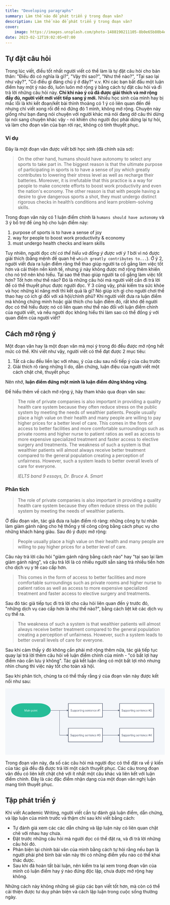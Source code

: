 ```yaml
---
title: "Developing paragraphs"
summary: Làm thế nào để phát triển ý trong đoạn văn?
description: Làm thế nào để phát triển ý trong đoạn văn?
cover:
    image: https://images.unsplash.com/photo-1488190211105-8b0e65b80b4e?ixlib=rb-4.0.3&ixid=MnwxMjA3fDB8MHxwaG90by1wYWdlfHx8fGVufDB8fHx8&auto=format&fit=crop&w=1470&q=80
date: 2023-02-12T19:02:05+07:00
---
```


## Tự đặt câu hỏi

Trong lúc viết, điều tốt nhất người viết có thể làm là tự đặt câu hỏi cho bản thân: "Điều đó có nghĩa là gì?", "Vậy thì sao?", "Như thế nào?", "Tại sao lại như vậy?", "Có điều gì đáng chú ý ở đây?" v.v. Khi các bạn bắt đầu một luận điểm hay một ý nào đó, luôn luôn mở rộng ý bằng cách tự đặt câu hỏi và đi trả lời những câu hỏi này. **Chỉ khi nào ý cũ đã được giải thích và mở rộng đầy đủ, người viết mới viết tiếp sang ý mới.** Nhiều học sinh của mình hay bị mắc lỗi là khi kết đoạn/kết bài thỉnh thoảng có 1 ý có liên quan đến đề nhưng chỉ viết xong rồi để nó đứng đó 1 mình, không mở rộng. Chuyện này giống như bạn đang nói chuyện với người khác mà nói đang dở câu thì dừng lại nói sang chuyện khác vậy - nó khiến cho người đọc phải dừng lại tự hỏi, và làm cho đoạn văn của bạn rời rạc, không có tính thuyết phục.

### Ví dụ

Đây là một đoạn văn được viết bởi học sinh (đã chỉnh sửa sơ):

> On the other hand, humans should have autonomy to select any sports to take part in. The biggest reason is that the ultimate purpose of participating in sports is to have a sense of joy which greatly contributes to lowering their stress level as well as recharge their batteries. Moreover, it is irrefutable that this practice is a way for people to make concrete efforts to boost work productivity and even the nation's economy. The other reason is that with people having a desire to give dangerous sports a shot, they must undergo distinct rigorous checks in health’s conditions and learn problem-solving skills. 

Trong đoạn văn này có 1 luận điểm chính là `humans should have autonomy` và 3 ý bổ trợ để ủng hộ cho luận điểm này:
1. purpose of sports is to have a sense of joy
2. way for people to boost work productivity & economy
3. must undergo health checks and learn skills

Tuy nhiên, người đọc *chỉ có thể hiểu và đồng ý được với ý 1* bởi vì nó được giải thích (bằng mệnh đề quan hệ `which greatly contributes to...`). Ở ý 2, người viết đưa ra luận điểm rằng thể thao giúp người ta cố gắng làm việc tốt hơn và cải thiện nền kinh tế, nhưng ý này không được mở rộng thêm khiến cho nó trở nên khó hiểu. Tại sao thể thao giúp người ta cố gắng làm việc tốt hơn? Tốt hơn như thế nào? Đó là những câu hỏi mà người viết cần đi trả lời để có thể thuyết phục được người đọc. Ý 3 cũng vậy, phải kiểm tra sức khỏe và học những kĩ năng mới thì kết quả là gì? Nó giúp ích gì cho người chơi thể thao hay có ích gì đối với xã hội/chính phủ? Khi người viết đưa ra luận điểm mà không chứng minh hoặc giải thích cho luận điểm đó, rất khó để người đọc có thể hiểu được nó có liên quan như thế nào đối với luận điểm chính của người viết, và nếu người đọc không hiểu thì làm sao có thể đồng ý với quan điểm của người viết?

## Cách mở rộng ý

Một đoạn văn hay là một đoạn văn mà mọi ý trong đó đều được mở rộng hết mức có thể. Khi viết như vậy, người viết có thể đạt được 2 mục tiêu:
1. Tất cả câu đều liền lạc với nhau, ý của câu sau nối tiếp ý của câu trước
2. Giải thích rõ ràng những lí do, dẫn chứng, luận điệu của người viết một cách chặt chẽ, thuyết phục

Nên nhớ, **luận điểm đứng một mình là luận điểm đứng không vững**.

Để hiểu thêm về cách mở rộng ý, hãy tham khảo qua đoạn văn sau:

> The role of private companies is also important in providing a quality health care system because they often reduce stress on the public system by meeting the needs of wealthier patients. People usually place a high value on their health and many people are willing to pay higher prices for a better level of care. This comes in the form of access to better facilities and more comfortable surroundings such as private rooms and higher nurse to patient ratios as well as access to more expensive specialized treatment and faster access to elective surgery and treatments. The weakness of such a system is that wealthier patients will almost always receive better treatment compared to the general population creating a perception of unfairness. However, such a system leads to better overall levels of care for everyone.
> 
> <cite>IELTS band 9 essays, Dr. Bruce A. Smart</cite>

### Phân tích

> The role of private companies is also important in providing a quality health care system because they often reduce stress on the public system by meeting the needs of wealthier patients.

Ở đầu đoạn văn, tác giả đưa ra luận điểm rõ ràng: những công ty tư nhân làm giảm gánh nặng cho hệ thống y tế công cộng bằng cách phục vụ cho những khách hàng giàu. Sau đó ý được mở rộng:

> People usually place a high value on their health and many people are willing to pay higher prices for a better level of care.

Câu này trả lời câu hỏi "giảm gánh nặng bằng cách nào" hay "tại sao lại làm giảm gánh nặng", và câu trả lời là có nhiều người sẵn sàng trả nhiều tiền hơn cho dịch vụ y tế cao cấp hơn.

> This comes in the form of access to better facilities and more comfortable surroundings such as private rooms and higher nurse to patient ratios as well as access to more expensive specialized treatment and faster access to elective surgery and treatments.

Sau đó tác giả tiếp tục đi trả lời cho câu hỏi liên quan đến ý trước đó, "những dịch vụ cao cấp hơn là như thế nào?", bằng cách liệt kê các dịch vụ cụ thể ra.

> The weakness of such a system is that wealthier patients will almost always receive better treatment compared to the general population creating a perception of unfairness. However, such a system leads to better overall levels of care for everyone.

Sau khi cảm thấy ý đó không cần phải mở rộng thêm nữa, tác giả tiếp tục quay lại trả lời thêm câu hỏi về luận điểm chính của mình - "có bất lợi hay điểm nào cần lưu ý không". Tác giả kết luận rằng có một bất lợi nhỏ nhưng nhìn chung thì việc này tốt cho toàn xã hội.

Sau khi phân tích, chúng ta có thể thấy rằng ý của đoạn văn này được kết nối như sau:

![ideas](flowchart.png#center)

Trong đoạn văn này, đa số các câu hỏi mà người đọc có thể đặt ra về ý kiến của tác giả đều đã được trả lời một cách thuyết phục. Các câu trong đoạn văn đều có liên kết chặt chẽ với ít nhất một câu khác và liên kết với luận điểm chính. Đây là các đặc điểm nhận dạng của một đoạn văn nghị luận mang tính thuyết phục.

## Tập phát triển ý

Khi viết Academic Writing, người viết cần tự đánh giá luận điểm, dẫn chứng, và lập luận của mình trước và thậm chí sau khi viết bằng cách:
- Tự đánh giá xem các các dẫn chứng và lập luận này có liên quan chặt chẽ với nhau hay chưa.
- Đặt trước những câu hỏi mà người đọc có thể đặt ra, và đi trả lời những câu hỏi đó.
- Phản biện lại chính bài văn của mình bằng cách tự hỏi rằng nếu bạn là người phải phê bình bài văn này thì có những điểm yếu nào có thể khai thác được.
- Sau khi đã hoàn tất bài luận, nên kiểm tra lại xem trong đoạn văn của mình có luận điểm hay ý nào đứng độc lập, chưa được mở rộng hay không.

Những cách này không những sẽ giúp các bạn viết tốt hơn, mà còn có thể cải thiện được tư duy phản biện và cách lập luận trong cuộc sống thường ngày.